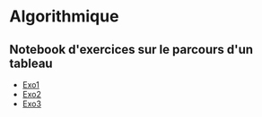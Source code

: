 # Algorithmique
## Notebook d'exercices sur le parcours d'un tableau
* [Exo1](https://github.com/thfruchart/1nsi/blob/main/S9/EXO1_Parcours_Tableau.ipynb)
* [Exo2](https://github.com/thfruchart/1nsi/blob/main/S9/EXO2_Parcours_Tableau.ipynb)
* [Exo3](https://github.com/thfruchart/1nsi/blob/main/S9/EXO3_Parcours_Tableau.ipynb)
